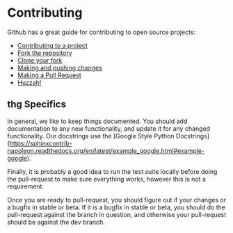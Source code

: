 # Contributing

Github has a great guide for contributing to open source projects:

- [Contributing to a project](https://guides.github.com/activities/forking/)
- [Fork the repository](https://guides.github.com/activities/forking/#fork)
- [Clone your fork](https://guides.github.com/activities/forking/#clone)
- [Making and pushing changes](https://guides.github.com/activities/forking/#making-changes)
- [Making a Pull Request](https://guides.github.com/activities/forking/#making-a-pull-request)
- [Huzzah!](https://guides.github.com/activities/forking/#huzzah)

## thg Specifics
In general, we like to keep things documented. You should add documentation to any new functionality, and update it for any changed functionality. Our docstrings use the [Google Style Python Docstrings] (https://sphinxcontrib-napoleon.readthedocs.org/en/latest/example_google.html#example-google).


Finally, it is probably a good idea to run the test suite locally before doing
the pull-request to make sure everything works, however this is not a
requirement.

Once you are ready to pull-request, you should figure out if your changes
or a bugfix in stable or beta. If it is a bugfix in
stable or beta, you should do the pull-request against the branch in question,
and otherwise your pull-request should be against the dev branch.
